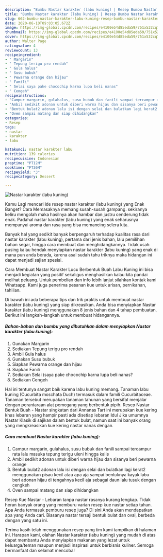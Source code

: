 ```yaml
---
description: "Bumbu Nastar karakter (labu kuning) | Resep Bumbu Nastar karakter (labu kuning) Yang Sedap"
title: "Bumbu Nastar karakter (labu kuning) | Resep Bumbu Nastar karakter (labu kuning) Yang Sedap"
slug: 662-bumbu-nastar-karakter-labu-kuning-resep-bumbu-nastar-karakter-labu-kuning-yang-sedap
date: 2020-06-10T09:03:05.672Z
image: https://img-global.cpcdn.com/recipes/e4100e54d85eda59/751x532cq70/nastar-karakter-labu-kuning-foto-resep-utama.jpg
thumbnail: https://img-global.cpcdn.com/recipes/e4100e54d85eda59/751x532cq70/nastar-karakter-labu-kuning-foto-resep-utama.jpg
cover: https://img-global.cpcdn.com/recipes/e4100e54d85eda59/751x532cq70/nastar-karakter-labu-kuning-foto-resep-utama.jpg
author: Walter Page
ratingvalue: 4
reviewcount: 13
recipeingredient:
- " Margarin"
- " Tepung terigu pro rendah"
- " Gula halus"
- " Susu bubuk"
- " Pewarna orange dan hijau"
- " Fanili"
- " Selai saya pake chocochip karna lupa beli nanas"
- " Cengeh"
recipeinstructions:
- "Campur margarin, gulahalus, susu bubuk dan fanili sampai tercampur rata lalu masuka tepung terigu uleni hingga kalis"
- "Ambil sedikit adonan untuk diberi warna hijau dan sisanya beri pewarna orange"
- "Bentuk bulat2 adonan lalu isi dengan selai dan bulatkan lagi kerat2 menggunakan pisau kecil atau apa aja sampai bentuknya kayak labu beri adonan hijau di tengahnya kecil aja sebagai daun lalu tusuk dengan cengkeh"
- "Oven sampai matang dan siap dihidangkan"
categories:
- Resep
tags:
- nastar
- karakter
- labu

katakunci: nastar karakter labu 
nutrition: 139 calories
recipecuisine: Indonesian
preptime: "PT12M"
cooktime: "PT30M"
recipeyield: "3"
recipecategory: Dessert

---
```



![Nastar karakter (labu kuning)](https://img-global.cpcdn.com/recipes/e4100e54d85eda59/751x532cq70/nastar-karakter-labu-kuning-foto-resep-utama.jpg)

Kamu Lagi mencari ide resep nastar karakter (labu kuning) yang Enak Banget? Cara Memasaknya memang susah-susah gampang. sekiranya keliru mengolah maka hasilnya akan hambar dan justru cenderung tidak enak. Padahal nastar karakter (labu kuning) yang enak seharusnya mempunyai aroma dan rasa yang bisa memancing selera kita.

Banyak hal yang sedikit banyak berpengaruh terhadap kualitas rasa dari nastar karakter (labu kuning), pertama dari jenis bahan, lalu pemilihan bahan segar, hingga cara membuat dan menghidangkannya. Tidak usah pusing kalau hendak menyiapkan nastar karakter (labu kuning) yang enak di mana pun anda berada, karena asal sudah tahu triknya maka hidangan ini dapat menjadi sajian spesial.

Cara Membuat Nastar Karakter Lucu Berbentuk Buah Labu Kuning ini bisa menjadi kegiatan yang positif sekaligus menghasilkan kalau kita pandai melihat peluang. Untuk pembelian dan info lebih lanjut silahkan kontak kami Whatsapp. Kami juga penerima pesanan kue untuk arisan, pernikahan, tahlilan.


Di bawah ini ada beberapa tips dan trik praktis untuk membuat nastar karakter (labu kuning) yang siap dikreasikan. Anda bisa menyiapkan Nastar karakter (labu kuning) menggunakan 8 jenis bahan dan 4 tahap pembuatan. Berikut ini langkah-langkah untuk membuat hidangannya.

<!--inarticleads1-->

##### Bahan-bahan dan bumbu yang dibutuhkan dalam menyiapkan Nastar karakter (labu kuning):

1. Gunakan  Margarin
1. Sediakan  Tepung terigu pro rendah
1. Ambil  Gula halus
1. Gunakan  Susu bubuk
1. Siapkan  Pewarna orange dan hijau
1. Siapkan  Fanili
1. Sediakan  Selai (saya pake chocochip karna lupa beli nanas?
1. Sediakan  Cengeh


Hal ini tentunya sangat baik karena labu kuning memang. Tanaman labu kuning (Cucurbita moschata Duch) termasuk dalam famili Cucurbitaceae. Tanaman tersebut merupakan tanaman tahunan yang bersifat menjalar dengan perantaraan alat pemegang yang berbentuk pipih. Resep Nastar Bentuk Buah - Nastar singkatan dari Annanas Tart ini merupakan kue kering khas lebaran yang hampir pasti ada disetiap lebaran Idul Jika umumnya Nastar Klasik di sajikan dalam bentuk bulat, namun saat ini banyak orang yang mengkreasikan kue kering nastar nanas dengan. 

<!--inarticleads2-->

##### Cara membuat Nastar karakter (labu kuning):

1. Campur margarin, gulahalus, susu bubuk dan fanili sampai tercampur rata lalu masuka tepung terigu uleni hingga kalis
1. Ambil sedikit adonan untuk diberi warna hijau dan sisanya beri pewarna orange
1. Bentuk bulat2 adonan lalu isi dengan selai dan bulatkan lagi kerat2 menggunakan pisau kecil atau apa aja sampai bentuknya kayak labu beri adonan hijau di tengahnya kecil aja sebagai daun lalu tusuk dengan cengkeh
1. Oven sampai matang dan siap dihidangkan


Resep Kue Nastar - Lebaran tanpa nastar rasanya kurang lengkap. Tidak heran banyak orang yang memburu varian resep kue nastar setiap tahun. Apa Anda termasuk pemburu resep juga? Di sini Anda akan mendapatkan apa yang Anda cari. Biasanya nastar tersaji bentuk bulat dan oval, berbeda dengan yang satu ini. 

Terima kasih telah menggunakan resep yang tim kami tampilkan di halaman ini. Harapan kami, olahan Nastar karakter (labu kuning) yang mudah di atas dapat membantu Anda menyiapkan makanan yang lezat untuk keluarga/teman maupun menjadi inspirasi untuk berbisnis kuliner. Semoga bermanfaat dan selamat mencoba!

